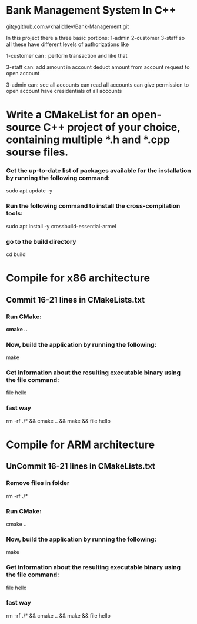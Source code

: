 # Bank Management System In C++

git@github.com:wkhaliddev/Bank-Management.git


In this project there a three basic portions:
1-admin
2-customer
3-staff
so all these have different levels of authorizations like 

1-customer can :
perform transaction and like that

3-staff can:
add amount in account
deduct amount from account
request to open account

3-admin can:
see all accounts 
can read all accounts
can give permission to open account
have cresidentials of all accounts


# Write a CMakeList for an open-source C++ project of your choice, containing multiple *.h and *.cpp sourse files.

### Get the up-to-date list of packages available for the installation by running the following command:
sudo apt update -y

### Run the following command to install the cross-compilation tools:
sudo apt install -y crossbuild-essential-armel

### go to the build directory
cd build


# Compile for x86 architecture
## Commit 16-21 lines in CMakeLists.txt
### Run CMake:
**cmake ..**

### Now, build the application by running the following:
make

### Get information about the resulting executable binary using the file command:
file hello

### fast way
rm -rf ./* && cmake .. && make && file hello


# Compile for ARM architecture
## UnCommit 16-21 lines in CMakeLists.txt
### Remove files in folder
rm -rf ./*

### Run CMake:
cmake ..

### Now, build the application by running the following:
make

### Get information about the resulting executable binary using the file command:
file hello

### fast way
rm -rf ./* && cmake .. && make && file hello
